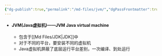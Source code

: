 ```yaml
---
{"dg-publish":true,"permalink":"/md-files/jvm/","dgPassFrontmatter":true}
---
```


- #### JVM(Java虚拟机)——JVM Java virtual machine
	- 包含于[[Md Files/JDK\|JDK]]中 
	- 对于不同的平台，要安装不同的虚拟机
	- Java虚拟机屏蔽了底层运行平台差别，一次编译、到处运行
